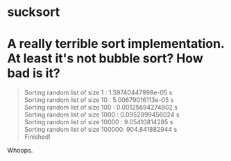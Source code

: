 sucksort
========

A really terrible sort implementation. At least it's not bubble sort?
How bad is it?
========

>Sorting random list of size 1     :  1.59740447998e-05 s  
>Sorting random list of size 10    :  5.00679016113e-05 s  
>Sorting random list of size 100   :  0.00125694274902 s  
>Sorting random list of size 1000  :  0.0952899456024 s  
>Sorting random list of size 10000 :  9.05410814285 s  
>Sorting random list of size 100000:  904.841882944 s  
>Finished!


Whoops.
